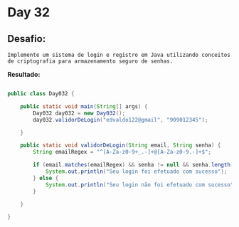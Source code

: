 # Day 32

## Desafio:

	Implemente um sistema de login e registro em Java utilizando conceitos de criptografia para armazenamento seguro de senhas.

**Resultado:**


```java

public class Day032 {

    public static void main(String[] args) {
        Day032 day032 = new Day032();
        day032.validorDeLogin("edvaldo122@gmail", "909012345");

    }

    public static void validorDeLogin(String email, String senha) {
        String emailRegex = "^[A-Za-z0-9+_.-]+@[A-Za-z0-9.-]+$";

        if (email.matches(emailRegex) && senha != null && senha.length() > 0) {
            System.out.println("Seu login foi efetuado com sucesso");
        } else {
            System.out.println("Seu login não foi efetuado com sucesso");
        }

    }

}

